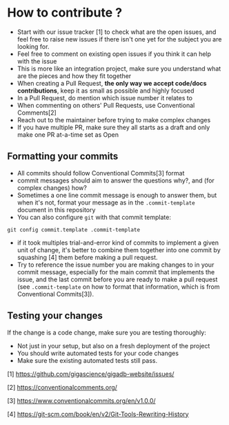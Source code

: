 # How to contribute ?

* Start with our issue tracker [1] to check what are the open issues, and feel free to raise new issues if there isn't one yet for the subject you are looking for.
* Feel free to comment on existing open issues if you think it can help with the issue
* This is more like an integration project, make sure you understand what are the pieces and how they fit together
* When creating a Pull Request, **the only way we accept code/docs contributions**, keep it as small as possible and highly focused
* In a Pull Request, do mention which issue number it relates to
* When commenting on others' Pull Requests, use Conventional Comments[2]
* Reach out to the maintainer before trying to make complex changes
* If you have multiple PR, make sure they all starts as a draft and only make one PR at-a-time set as Open

## Formatting your commits

* All commits should follow Conventional Commits[3] format
* commit messages should aim to answer the questions why?, and (for complex changes) how?
* Sometimes a one line commit message is enough to answer them, but when it's not, format your message as in the `.commit-template` document in this repository
* You can also configure `git` with that commit template: 

```
git config commit.template .commit-template
```

* if it took multiples trial-and-error kind of commits to implement a given unit of change, it's better to combine them together into one commit by squashing [4] them before making a pull request.
* Try to reference the issue number you are making changes to in your commit message, especially for the main commit that implements the issue, and the last commit before you are ready to make a pull request (see `.commit-template` on how to format that information, which is from Conventional Commits[3]).

## Testing your changes

If the change is a code change, make sure you are testing thoroughly: 

* Not just in your setup, but also on a fresh deployment of the project
* You should write automated tests for your code changes
* Make sure the existing automated tests still pass.


[1] https://github.com/gigascience/gigadb-website/issues/

[2] https://conventionalcomments.org/

[3] https://www.conventionalcommits.org/en/v1.0.0/

[4] https://git-scm.com/book/en/v2/Git-Tools-Rewriting-History

